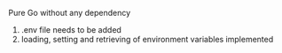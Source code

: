Pure Go without any dependency

1. .env file needs to be added
2. loading, setting and retrieving of environment variables implemented